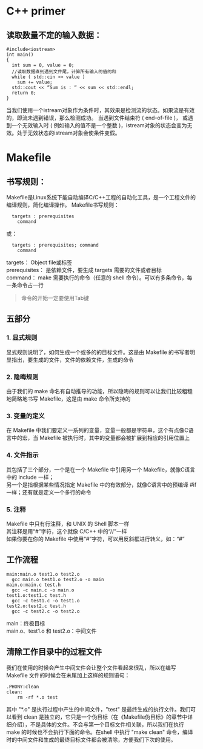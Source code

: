 # C++ primer
## 读取数量不定的输入数据：

```
#include<iostream>
int main()
{
  int sum = 0, value = 0;
  //读取数据直到遇到文件尾，计算所有输入的值的和
  while ( std::cin >> value )
    sum += value;
  std::cout << “Sum is : “ << sum << std::endl;
  return 0;
}
```

当我们使用一个istream对象作为条件时，其效果是检测流的状态。如果流是有效的，即流未遇到错误，那么检测成功。
当遇到文件结束符 ( end-of-file )， 或遇到一个无效输入时 ( 例如输入的值不是一个整数 )，istream对象的状态会变为无效。处于无效状态的istream对象会使条件变假。

# Makefile
## 书写规则：
Makefile是Linux系统下能自动编译C/C++工程的自动化工具，是一个工程文件的编译规则，简化编译操作。
Makefile书写规则：
```
  targets : prerequisites
    command
```
或：
```
  targets : prerequisites; command
    command
```
targets： Object file或标签  
prerequisites： 是依赖文件，要生成 targets 需要的文件或者目标  
command： make 需要执行的命令（任意的 shell 命令）。可以有多条命令，每一条命令占一行  
>命令的开始一定要使用Tab键

## 五部分
### 1. 显式规则
显式规则说明了，如何生成一个或多的的目标文件。这是由 Makefile 的书写者明显指出，要生成的文件，文件的依赖文件，生成的命令  
### 2. 隐晦规则
由于我们的 make 命名有自动推导的功能，所以隐晦的规则可以让我们比较粗糙地简略地书写 Makefile，这是由 make 命令所支持的  
### 3. 变量的定义
在 Makefile 中我们要定义一系列的变量，变量一般都是字符串，这个有点像C语言中的宏，当 Makefile 被执行时，其中的变量都会被扩展到相应的引用位置上  
### 4. 文件指示
其包括了三个部分，一个是在一个 Makefile 中引用另一个 Makefile，就像C语言中的 include 一样；  
另一个是指根据某些情况指定 Makefile 中的有效部分，就像C语言中的预编译 #if 一样；还有就是定义一个多行的命令  
### 5. 注释
Makefile 中只有行注释，和 UNIX 的 Shell 脚本一样  
其注释是用“#”字符，这个就像 C/C++ 中的“//”一样  
如果你要在你的 Makefile 中使用“#”字符，可以用反斜框进行转义，如：“\#”  

## 工作流程
```
main:main.o test1.o test2.o
  gcc main.o test1.o test2.o -o main
main.o:main.c test.h
  gcc -c main.c -o main.o
test1.o:test1.c test.h
  gcc -c test1.c -o test1.o
test2.o:test2.c test.h
  gcc -c test2.c -o test2.o
```
main：终极目标  
main.o、test1.o 和 test2.o：中间文件  

## 清除工作目录中的过程文件
我们在使用的时候会产生中间文件会让整个文件看起来很乱，所以在编写 Makefile 文件的时候会在末尾加上这样的规则语句：
```
.PHONY:clean
clean:
    rm -rf *.o test
```
其中 "*.o" 是执行过程中产生的中间文件，"test" 是最终生成的执行文件。我们可以看到 clean 是独立的，它只是一个伪目标（在《Makefile伪目标》的章节中详细介绍），不是具体的文件。不会与第一个目标文件相关联，所以我们在执行 make 的时候也不会执行下面的命令。在shell 中执行 "make clean" 命令，编译时的中间文件和生成的最终目标文件都会被清除，方便我们下次的使用。


